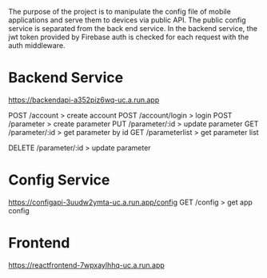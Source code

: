 The purpose of the project is to manipulate the config file of mobile applications and serve them to devices via public API. The public config service is separated from the back end service. In the backend service, the jwt token provided by Firebase auth is checked for each request with the auth middleware.
 
 # Backend Service

 https://backendapi-a352piz6wq-uc.a.run.app

 POST /account > create account
 POST /account/login > login
 POST /parameter > create parameter
 PUT  /parameter/:id > update parameter
 GET  /parameter/:id > get parameter by id
 GET  /parameterlist > get parameter list
 
 DELETE  /parameter/:id > update parameter

 # Config Service
 
 https://configapi-3uudw2ymta-uc.a.run.app/config
 GET  /config > get app config


 # Frontend
 
 https://reactfrontend-7wpxaylhhq-uc.a.run.app
